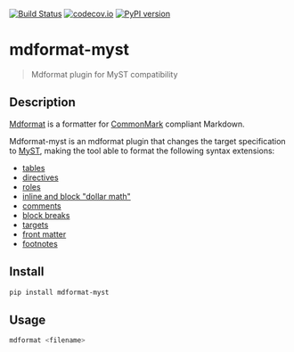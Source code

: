 [![Build Status][ci-badge]][ci-link]
[![codecov.io][codecov-badge]][codecov-link]
[![PyPI version][pypi-badge]][pypi-link]

# mdformat-myst

> Mdformat plugin for MyST compatibility

## Description

[Mdformat](https://github.com/executablebooks/mdformat) is a formatter for
[CommonMark](https://spec.commonmark.org/current/)
compliant Markdown.

Mdformat-myst is an mdformat plugin that changes the target specification to
[MyST](https://myst-parser.readthedocs.io/en/latest/using/syntax.html),
making the tool able to format the following syntax extensions:

- [tables](https://github.github.com/gfm/#tables-extension-)
- [directives](https://myst-parser.readthedocs.io/en/latest/using/syntax.html#syntax-directives)
- [roles](https://myst-parser.readthedocs.io/en/latest/using/syntax.html#syntax-roles)
- [inline and block "dollar math"](https://myst-parser.readthedocs.io/en/latest/using/syntax.html#math-shortcuts)
- [comments](https://myst-parser.readthedocs.io/en/latest/using/syntax.html#syntax-comments)
- [block breaks](https://myst-parser.readthedocs.io/en/latest/using/syntax.html#syntax-blockbreaks)
- [targets](https://myst-parser.readthedocs.io/en/latest/using/syntax.html#syntax-targets)
- [front matter](https://myst-parser.readthedocs.io/en/latest/using/syntax.html#extended-block-tokens)
- [footnotes](https://pandoc.org/MANUAL.html#footnotes)

## Install

```sh
pip install mdformat-myst
```

## Usage

```sh
mdformat <filename>
```

[ci-badge]: https://github.com/executablebooks/mdformat-myst/workflows/Tests/badge.svg?branch=master
[ci-link]: https://github.com/executablebooks/mdformat-myst/actions?query=workflow%3ATest+branch%3Amaster+event%3Apush
[codecov-badge]: https://codecov.io/gh/executablebooks/mdformat-myst/branch/master/graph/badge.svg
[codecov-link]: https://codecov.io/gh/executablebooks/mdformat-myst
[pypi-badge]: https://img.shields.io/pypi/v/mdformat-myst.svg
[pypi-link]: https://pypi.org/project/mdformat-myst
